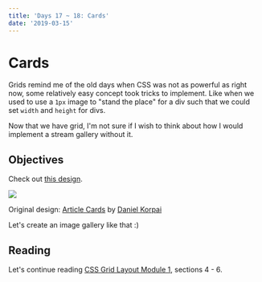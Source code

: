 ```yaml
---
title: 'Days 17 ~ 18: Cards'
date: '2019-03-15'
---
```


# Cards

Grids remind me of the old days when CSS was not as powerful as right now, some relatively easy concept took tricks to implement.
Like when we used to use a `1px` image to "stand the place" for a div such that we could set `width` and `height` for divs.

Now that we have grid, I'm not sure if I wish to think about how I would implement a stream gallery without it.

## Objectives

Check out [this design](https://dribbble.com/shots/4704119-Article-Cards).

![](https://cdn.dribbble.com/users/606683/screenshots/4704119/article-cards.png)

Original design: [Article Cards](https://dribbble.com/shots/4704119-Article-Cards) by [Daniel Korpai](https://dribbble.com/danielkorpai)

Let's create an image gallery like that :)

## Reading

Let's continue reading [CSS Grid Layout Module 1](https://www.w3.org/TR/css-grid-1/), sections 4 - 6.

<!-- TODO: add "further" section, referencing the color palette, etc-->
